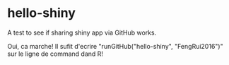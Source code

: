 # hello-shiny
A test to see if sharing shiny app via GitHub works.

Oui, ca marche! Il sufit d'ecrire "runGitHub("hello-shiny", "FengRui2016")" sur le ligne de command dand R!
